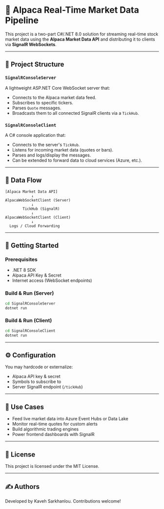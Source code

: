 # 🐪 Alpaca Real-Time Market Data Pipeline

This project is a two-part C#/.NET 8.0 solution for streaming real-time stock market data using the **Alpaca Market Data API** and distributing it to clients via **SignalR WebSockets**.

---

## 🧩 Project Structure

### `SignalRConsoleServer`
A lightweight ASP.NET Core WebSocket server that:
- Connects to the Alpaca market data feed.
- Subscribes to specific tickers.
- Parses `Quote` messages.
- Broadcasts them to all connected SignalR clients via a `TickHub`.

### `SignalRConsoleClient`
A C# console application that:
- Connects to the server's `TickHub`.
- Listens for incoming market data (quotes or bars).
- Parses and logs/display the messages.
- Can be extended to forward data to cloud services (Azure, etc.).

---

## 🔄 Data Flow

```
[Alpaca Market Data API]
            ↓
AlpacaWebSocketClient (Server)
            ↓
        TickHub (SignalR)
            ↓
AlpacaWebSocketClient (Client)
            ↓
  Logs / Cloud Forwarding
```

---

## 🚀 Getting Started

### Prerequisites
- .NET 8 SDK
- Alpaca API Key & Secret
- Internet access (WebSocket endpoints)

### Build & Run (Server)
```bash
cd SignalRConsoleServer
dotnet run
```

### Build & Run (Client)
```bash
cd SignalRConsoleClient
dotnet run
```

---

## ⚙️ Configuration

You may hardcode or externalize:
- Alpaca API key & secret
- Symbols to subscribe to
- Server SignalR endpoint (`/tickHub`)

---

## 🧠 Use Cases

- Feed live market data into Azure Event Hubs or Data Lake
- Monitor real-time quotes for custom alerts
- Build algorithmic trading engines
- Power frontend dashboards with SignalR

---

## 📄 License

This project is licensed under the MIT License.

---

## ✍️ Authors

Developed by Kaveh Sarkhanlou. Contributions welcome!